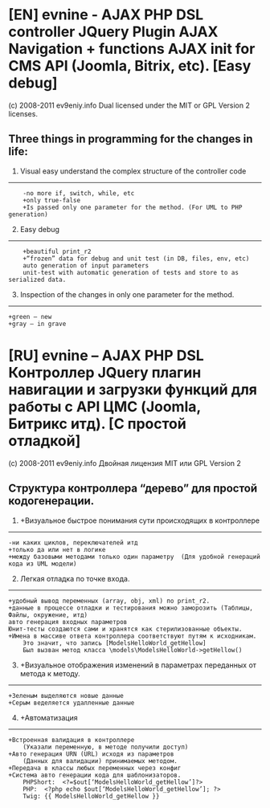 [EN] evnine - AJAX PHP DSL controller JQuery Plugin AJAX Navigation + functions AJAX init for CMS API (Joomla, Bitrix, etc). [Easy debug]
================================
(c) 2008-2011 ev9eniy.info 
Dual licensed under the MIT or GPL Version 2 licenses.

Three things in programming for the changes in life:
----
1.	Visual easy understand the complex structure of the controller code 
----
		-no more if, switch, while, etc
		+only true-false
		+Is passed only one parameter for the method. (For UML to PHP generation)

2.	Easy debug 
----
		+beautiful print_r2
		+“frozen” data for debug and unit test (in DB, files, env, etc)
		auto generation of input parameters
		unit-test with automatic generation of tests and store to as serialized data.

3.	Inspection of the changes in only one parameter for the method.
----
	+green – new 
	+gray – in grave

[RU] evnine – AJAX PHP DSL Контроллер JQuery плагин навигации и загрузки функций  для работы с API ЦМС (Joomla, Битрикс итд). [С простой отладкой]
================================
(c) 2008-2011 ev9eniy.info
Двойная лицензия MIT или GPL Version 2

Структура контроллера “дерево” для простой кодогенерации.
----
1.	+Визуальное быстрое понимания сути происходящих в контроллере
----
	-ни каких циклов, переключателей итд
	+только да или нет в логике
	+между базовыми методами только один параметру  (Для удобной генераций кода из UML модели) 

2.	Легкая отладка по точке вxода.
----
	+удобный вывод переменных (array, obj, xml) по print_r2.
	+данные в процессе отладки и тестирования можно заморозить (Таблицы, Файлы, окружение, итд)
	авто генерация входных параметров 
	Юнит-тесты создаются сами и хранятся как стерилизованные объекты.
	+Имена в массиве ответа контроллера соответствуют путям к исходникам.
		Это значит, что запись [ModelsHelloWorld_getHellow]
		Был вызван метод класса \models\ModelsHelloWorld->getHellow()

3.	+Визуальное отображения изменений в параметрах переданных от метода к методу.
----
	+Зеленым выделяются новые данные
	+Серым веделяется удалленные данные

4.  +Автоматизация
----
	+Встроенная валидация в контроллере 
		(Указали переменную, в методе получили доступ)
	+Авто генерация URN (URL) исxодя из параметров 
		(Данныx для валидации) принимаемыx методом.
	+Передача в классы любыx переменныx через конфиг
	+Система авто генерации кода для шаблонизаторов.
		PHPShort:  <?=$out[‘ModelsHelloWorld_getHellow’]?>
		PHP:  <?php echo $out[‘ModelsHelloWorld_getHellow’]; ?>
		Twig: {{ ModelsHelloWorld_getHellow }} 			